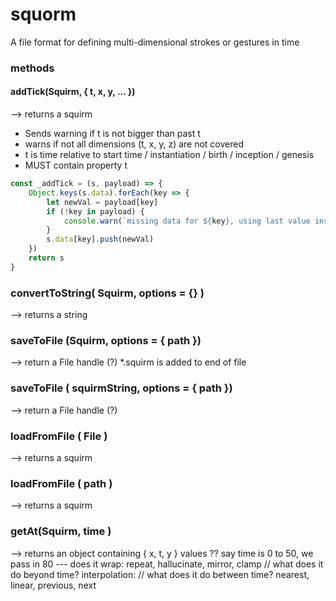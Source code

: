 # squorm
A file format for defining multi-dimensional strokes or gestures in time

### methods

#### addTick(Squirm, { t, x, y, ... })
--> returns a squirm
- Sends warning if t is not bigger than past t
- warns if not all dimensions (t, x, y, z) are not covered
- t is time relative to start time / instantiation / birth / inception / genesis
- MUST contain property t

```js
const _addTick = (s, payload) => {
    Object.keys(s.data).forEach(key => {
        let newVal = payload[key]
        if (!key in payload) {
            console.warn(`missing data for ${key}, using last value instead`)
        }
        s.data[key].push(newVal)
    })
    return s
}
```



### convertToString( Squirm, options = {} )
--> returns a string

### saveToFile (Squirm, options = { path })
--> return a File handle (?)
*.squirm is added to end of file

### saveToFile ( squirmString, options = { path })
--> return a File handle (?)

### loadFromFile ( File )
--> returns a squirm

### loadFromFile ( path )
--> returns a squirm

### getAt(Squirm, time )
--> returns an object containing { x, t, y } values
?? say time is 0 to 50, we pass in 80 --- does it
wrap: repeat, hallucinate, mirror, clamp // what does it do beyond time?
interpolation:  // what does it do between time? nearest, linear, previous, next
